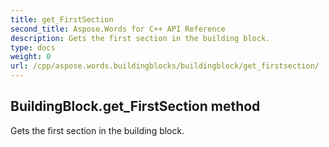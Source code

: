 ```yaml
---
title: get_FirstSection
second_title: Aspose.Words for C++ API Reference
description: Gets the first section in the building block. 
type: docs
weight: 0
url: /cpp/aspose.words.buildingblocks/buildingblock/get_firstsection/
---
```

## BuildingBlock.get_FirstSection method


Gets the first section in the building block. 

